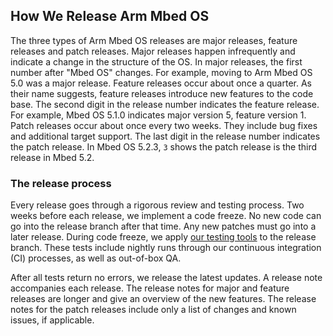 ## How We Release Arm Mbed OS

The three types of Arm Mbed OS releases are major releases, feature releases and patch releases. Major releases happen infrequently and indicate a change in the structure of the OS. In major releases, the first number after "Mbed OS" changes. For example, moving to Arm Mbed OS 5.0 was a major release. Feature releases occur about once a quarter. As their name suggests, feature releases introduce new features to the code base. The second digit in the release number indicates the feature release. For example, Mbed OS 5.1.0 indicates major version 5, feature version 1. Patch releases occur about once every two weeks. They include bug fixes and additional target support. The last digit in the release number indicates the patch release. In Mbed OS 5.2.3, `3` shows the patch release is the third release in Mbed 5.2.

### The release process

Every release goes through a rigorous review and testing process. Two weeks before each release, we implement a code freeze. No new code can go into the release branch after that time. Any new patches must go into a later release. During code freeze, we apply [our testing tools](testing.md) to the release branch. These tests include nightly runs through our continuous integration (CI) processes, as well as out-of-box QA.

After all tests return no errors, we release the latest updates. A release note accompanies each release. The release notes for major and feature releases are longer and give an overview of the new features. The release notes for the patch releases include only a list of changes and known issues, if applicable.
